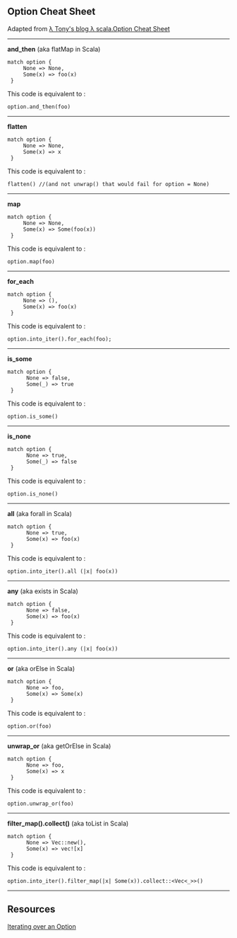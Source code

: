 ## Option Cheat Sheet

Adapted from [λ Tony's blog λ scala.Option Cheat Sheet](https://web.archive.org/web/20130429013704/http://blog.tmorris.net/posts/scalaoption-cheat-sheet/)

---
**and_then** (aka flatMap in Scala)
```rust.ignore
match option {
     None => None,
     Some(x) => foo(x)
 }
```
This code is equivalent to :  
```rust.ignore
option.and_then(foo)
```
---
**flatten**
```rust.ignore
match option {
     None => None,
     Some(x) => x
 }
```
This code is equivalent to :
```rust.ignore
flatten() //(and not unwrap() that would fail for option = None)
```
---
**map**
```rust.ignore
match option {
     None => None,
     Some(x) => Some(foo(x))
 }
```
This code is equivalent to :  
```rust.ignore
option.map(foo)
```
---
**for_each**
```rust.ignore
match option {
     None => (),
     Some(x) => foo(x)
 }
```
This code is equivalent to :  
```rust.ignore
option.into_iter().for_each(foo);
```
---
**is_some**
```rust.ignore
match option {
      None => false,
      Some(_) => true
 }
```
This code is equivalent to :  
```rust.ignore
option.is_some()
```
---
**is_none**
```rust.ignore
match option {
      None => true,
      Some(_) => false
 }
```
This code is equivalent to :  
```rust.ignore
option.is_none()
```
---
**all** (aka forall in Scala)
```rust.ignore
match option {
      None => true,
      Some(x) => foo(x)
 }
```
This code is equivalent to :  
```rust.ignore
option.into_iter().all (|x| foo(x))
```
---
**any** (aka exists in Scala)
```rust.ignore
match option {
      None => false,
      Some(x) => foo(x)
 }
```
This code is equivalent to :    
```rust.ignore
option.into_iter().any (|x| foo(x))
```
---
**or** (aka orElse in Scala)
```rust.ignore
match option {
      None => foo,
      Some(x) => Some(x)
 }
```
This code is equivalent to :  
```rust.ignore
option.or(foo)
```
---
**unwrap_or** (aka getOrElse in Scala)
```rust.ignore
match option {
      None => foo,
      Some(x) => x
 }
```
This code is equivalent to :  
```rust.ignore
option.unwrap_or(foo)
```
---
**filter_map().collect()** (aka toList in Scala)
```rust.ignore
match option {
      None => Vec::new(),
      Some(x) => vec![x]
 }
```
This code is equivalent to :  
```rust.ignore
option.into_iter().filter_map(|x| Some(x)).collect::<Vec<_>>()
```
---
## Resources

[Iterating over an Option](https://rust-unofficial.github.io/patterns/idioms/option-iter.html)